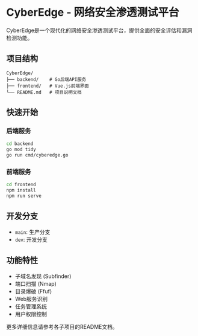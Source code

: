 # CyberEdge - 网络安全渗透测试平台

CyberEdge是一个现代化的网络安全渗透测试平台，提供全面的安全评估和漏洞检测功能。

## 项目结构

```
CyberEdge/
├── backend/    # Go后端API服务
├── frontend/   # Vue.js前端界面
└── README.md   # 项目说明文档
```

## 快速开始

### 后端服务
```bash
cd backend
go mod tidy
go run cmd/cyberedge.go
```

### 前端服务
```bash
cd frontend
npm install
npm run serve
```

## 开发分支
- `main`: 生产分支
- `dev`: 开发分支

## 功能特性
- 子域名发现 (Subfinder)
- 端口扫描 (Nmap)
- 目录爆破 (Ffuf)
- Web服务识别
- 任务管理系统
- 用户权限控制

更多详细信息请参考各子项目的README文档。